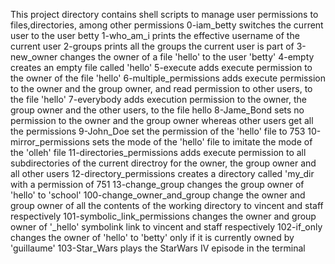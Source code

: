 This project directory contains shell scripts to manage user permissions to files,directories, among other permissions
0-iam_betty switches the current user to the user betty
1-who_am_i prints the effective username of the current user
2-groups prints all the groups the current user is part of
3-new_owner changes the owner of a file 'hello' to the user 'betty'
4-empty creates an empty file called 'hello'
5-execute adds execute permission to the owner of the file 'hello'
6-multiple_permissions adds execute permission to the owner and the group owner, and read permission to other users, to the file 'hello'
7-everybody adds execution permission to the owner, the group owner and the other users, to the file hello
8-Jame_Bond sets no permission to the owner and the group owner whereas other users get all the permissions
9-John_Doe set the permission of the 'hello' file to 753
10-mirror_permissions sets the mode of the 'hello' file to imitate the mode of the 'olleh' file
11-directories_permissions adds execute permission to all subdirectories of the current directroy for the owner, the group owner and all other users
12-directory_permissions creates a directory called 'my_dir with a permission of 751
13-change_group changes the group owner of 'hello' to 'school'
100-change_owner_and_group change the owner and group owner of all the contents of the working directory to vincent and staff respectively
101-symbolic_link_permissions changes the owner and group owner of '_hello' symbolink link to vincent and staff respectively
102-if_only changes the owner of 'hello' to 'betty' only if it is currently owned by 'guillaume'
103-Star_Wars plays the StarWars IV episode in the terminal
